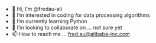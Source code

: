 - 👋 Hi, I’m @fredau-ali
- 👀 I’m interested in coding for data processing algorithms
- 🌱 I’m currently learning Python
- 💞️ I’m looking to collaborate on ... not sure yet
- 📫 How to reach me ... fred.au@alibaba-inc.com

<!---
fredau-ali/fredau-ali is a ✨ special ✨ repository because its `README.md` (this file) appears on your GitHub profile.
You can click the Preview link to take a look at your changes.
--->
